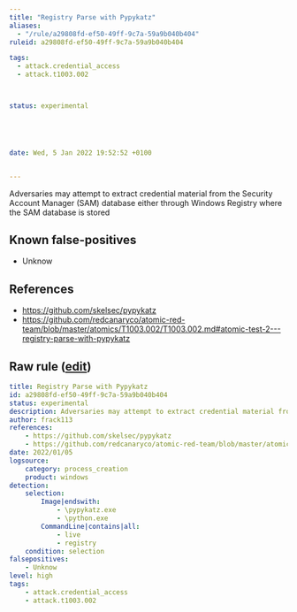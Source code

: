 ```yaml
---
title: "Registry Parse with Pypykatz"
aliases:
  - "/rule/a29808fd-ef50-49ff-9c7a-59a9b040b404"
ruleid: a29808fd-ef50-49ff-9c7a-59a9b040b404

tags:
  - attack.credential_access
  - attack.t1003.002



status: experimental





date: Wed, 5 Jan 2022 19:52:52 +0100


---
```


Adversaries may attempt to extract credential material from the Security Account Manager (SAM) database either through Windows Registry where the SAM database is stored

<!--more-->


## Known false-positives

* Unknow



## References

* https://github.com/skelsec/pypykatz
* https://github.com/redcanaryco/atomic-red-team/blob/master/atomics/T1003.002/T1003.002.md#atomic-test-2---registry-parse-with-pypykatz


## Raw rule ([edit](https://github.com/SigmaHQ/sigma/edit/master/rules/windows/process_creation/proc_creation_win_pypykatz.yml))
```yaml
title: Registry Parse with Pypykatz
id: a29808fd-ef50-49ff-9c7a-59a9b040b404
status: experimental
description: Adversaries may attempt to extract credential material from the Security Account Manager (SAM) database either through Windows Registry where the SAM database is stored
author: frack113
references:
    - https://github.com/skelsec/pypykatz
    - https://github.com/redcanaryco/atomic-red-team/blob/master/atomics/T1003.002/T1003.002.md#atomic-test-2---registry-parse-with-pypykatz
date: 2022/01/05
logsource:
    category: process_creation
    product: windows
detection:
    selection:
        Image|endswith: 
            - \pypykatz.exe
            - \python.exe
        CommandLine|contains|all:
            - live
            - registry 
    condition: selection
falsepositives:
    - Unknow
level: high
tags:
    - attack.credential_access
    - attack.t1003.002
```
